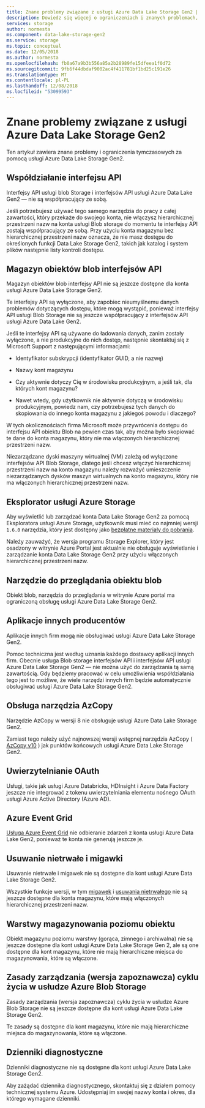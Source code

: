 ```yaml
---
title: Znane problemy związane z usługi Azure Data Lake Storage Gen2 | Dokumentacja firmy Microsoft
description: Dowiedz się więcej o ograniczeniach i znanych problemach, za pomocą usługi Azure Data Lake Storage Gen2
services: storage
author: normesta
ms.component: data-lake-storage-gen2
ms.service: storage
ms.topic: conceptual
ms.date: 12/05/2018
ms.author: normesta
ms.openlocfilehash: fb0a67a9b3b556a85a2b28989fe15dfeea1f0d72
ms.sourcegitcommit: 9fb6f44dbdaf9002ac4f411781bf1bd25c191e26
ms.translationtype: MT
ms.contentlocale: pl-PL
ms.lasthandoff: 12/08/2018
ms.locfileid: "53099593"
---
```

# <a name="known-issues-with-azure-data-lake-storage-gen2"></a>Znane problemy związane z usługi Azure Data Lake Storage Gen2

Ten artykuł zawiera znane problemy i ograniczenia tymczasowych za pomocą usługi Azure Data Lake Storage Gen2.

## <a name="api-interoperability"></a>Współdziałanie interfejsu API

Interfejsy API usługi blob Storage i interfejsów API usługi Azure Data Lake Gen2 — nie są współpracujący ze sobą.

Jeśli potrzebujesz używać tego samego narzędzia do pracy z całej zawartości, który przekaże do swojego konta, nie włączysz hierarchicznej przestrzeni nazw na konta usługi Blob storage do momentu te interfejsy API zostają współpracujący ze sobą. Przy użyciu konta magazynu bez hierarchicznej przestrzeni nazw oznacza, że nie masz dostępu do określonych funkcji Data Lake Storage Gen2, takich jak katalog i system plików następnie listy kontroli dostępu.

## <a name="blob-storage-apis"></a>Magazyn obiektów blob interfejsów API

Magazyn obiektów blob interfejsy API nie są jeszcze dostępne dla konta usługi Azure Data Lake Storage Gen2.

Te interfejsy API są wyłączone, aby zapobiec nieumyślnemu danych problemów dotyczących dostępu, które mogą wystąpić, ponieważ interfejsy API usługi Blob Storage nie są jeszcze współpracujący z interfejsów API usługi Azure Data Lake Gen2.

Jeśli te interfejsy API są używane do ładowania danych, zanim zostały wyłączone, a nie produkcyjne do nich dostęp, następnie skontaktuj się z Microsoft Support z następującymi informacjami:

* Identyfikator subskrypcji (identyfikator GUID, a nie nazwę)

* Nazwy kont magazynu

* Czy aktywnie dotyczy Cię w środowisku produkcyjnym, a jeśli tak, dla których kont magazynu?

* Nawet wtedy, gdy użytkownik nie aktywnie dotyczą w środowisku produkcyjnym, powiedz nam, czy potrzebujesz tych danych do skopiowania do innego konta magazynu z jakiegoś powodu i dlaczego?

W tych okolicznościach firma Microsoft może przywrócenia dostępu do interfejsu API obiektu Blob na pewien czas tak, aby można było skopiować te dane do konta magazynu, który nie ma włączonych hierarchicznej przestrzeni nazw.

Niezarządzane dyski maszyny wirtualnej (VM) zależą od wyłączone interfejsów API Blob Storage, dlatego jeśli chcesz włączyć hierarchicznej przestrzeni nazw na konto magazynu należy rozważyć umieszczenie niezarządzanych dysków maszyn wirtualnych na konto magazynu, który nie ma włączonych hierarchicznej przestrzeni nazw.

## <a name="azure-storage-explorer"></a>Eksplorator usługi Azure Storage

Aby wyświetlić lub zarządzać konta Data Lake Storage Gen2 za pomocą Eksploratora usługi Azure Storage, użytkownik musi mieć co najmniej wersji `1.6.0` narzędzia, który jest dostępny jako [bezpłatne materiały do pobrania](https://azure.microsoft.com/features/storage-explorer/).

Należy zauważyć, że wersja programu Storage Explorer, który jest osadzony w witrynie Azure Portal jest aktualnie nie obsługuje wyświetlanie i zarządzanie konta Data Lake Storage Gen2 przy użyciu włączonych hierarchicznej przestrzeni nazw.

## <a name="blob-viewing-tool"></a>Narzędzie do przeglądania obiektu blob

Obiekt blob, narzędzia do przeglądania w witrynie Azure portal ma ograniczoną obsługę usługi Azure Data Lake Storage Gen2.

## <a name="third-party-applications"></a>Aplikacje innych producentów

Aplikacje innych firm mogą nie obsługiwać usługi Azure Data Lake Storage Gen2.

Pomoc techniczna jest według uznania każdego dostawcy aplikacji innych firm. Obecnie usługa Blob storage interfejsów API i interfejsów API usługi Azure Data Lake Storage Gen2 — nie można użyć do zarządzania tą samą zawartością. Gdy będziemy pracować w celu umożliwienia współdziałania tego jest to możliwe, że wiele narzędzi innych firm będzie automatycznie obsługiwać usługi Azure Data Lake Storage Gen2.

## <a name="azcopy-support"></a>Obsługa narzędzia AzCopy

Narzędzie AzCopy w wersji 8 nie obsługuje usługi Azure Data Lake Storage Gen2.

Zamiast tego należy użyć najnowszej wersji wstępnej narzędzia AzCopy ( [AzCopy v10](https://docs.microsoft.com/azure/storage/common/storage-use-azcopy-v10?toc=%2fazure%2fstorage%2ftables%2ftoc.json) ) jak punktów końcowych usługi Azure Data Lake Storage Gen2.

## <a name="oauth-authentication"></a>Uwierzytelnianie OAuth

Usługi, takie jak usługi Azure Databricks, HDInsight i Azure Data Factory jeszcze nie integrować z tokenu uwierzytelniania elementu nośnego OAuth usługi Azure Active Directory (Azure AD).

## <a name="azure-event-grid"></a>Azure Event Grid

[Usługa Azure Event Grid](https://azure.microsoft.com/services/event-grid/) nie odbieranie zdarzeń z konta usługi Azure Data Lake Gen2, ponieważ te konta nie generują jeszcze je.  

## <a name="soft-delete-and-snapshots"></a>Usuwanie nietrwałe i migawki

Usuwanie nietrwałe i migawek nie są dostępne dla kont usługi Azure Data Lake Storage Gen2.

Wszystkie funkcje wersji, w tym [migawek](https://docs.microsoft.com/rest/api/storageservices/creating-a-snapshot-of-a-blob) i [usuwania nietrwałego](https://docs.microsoft.com/azure/storage/blobs/storage-blob-soft-delete) nie są jeszcze dostępne dla konta magazynu, które mają włączonych hierarchicznej przestrzeni nazw.

## <a name="object-level-storage-tiers"></a>Warstwy magazynowania poziomu obiektu

Obiekt magazynu poziomu warstwy (gorąca, zimnego i archiwalna) nie są jeszcze dostępne dla kont usługi Azure Data Lake Storage Gen 2, ale są one dostępne dla kont magazynu, które nie mają hierarchiczne miejsca do magazynowania, które są włączone.

## <a name="azure-blob-storage-lifecycle-management-preview-policies"></a>Zasady zarządzania (wersja zapoznawcza) cyklu życia w usłudze Azure Blob Storage

Zasady zarządzania (wersja zapoznawcza) cyklu życia w usłudze Azure Blob Storage nie są jeszcze dostępne dla kont usługi Azure Data Lake Storage Gen2.

Te zasady są dostępne dla kont magazynu, które nie mają hierarchiczne miejsca do magazynowania, które są włączone.

## <a name="diagnostic-logs"></a>Dzienniki diagnostyczne

Dzienniki diagnostyczne nie są dostępne dla kont usługi Azure Data Lake Storage Gen2.

Aby zażądać dziennika diagnostycznego, skontaktuj się z działem pomocy technicznej systemu Azure. Udostępniaj im swojej nazwy konta i okres, dla którego wymagane dzienniki.
